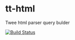tt-html
=======

Twee html parser query bulder

[![Build Status](https://travis-ci.org/necromant2005/tt-html.png?branch=master)](https://travis-ci.org/necromant2005/tt-html)